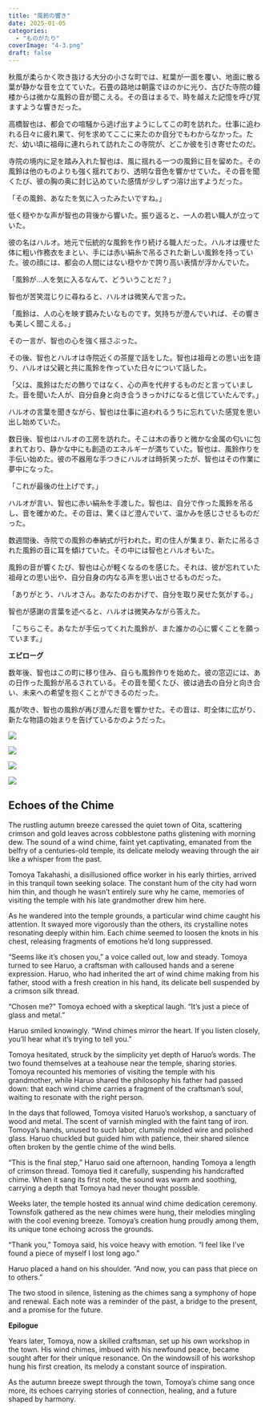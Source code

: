 ```yaml
---
title: "風鈴の響き"
date: 2025-01-05
categories: 
  - "ものがたり"
coverImage: "4-3.png"
draft: false
---
```


秋風が柔らかく吹き抜ける大分の小さな町では、紅葉が一面を覆い、地面に散る葉が静かな音を立てていた。石畳の路地は朝露でほのかに光り、古びた寺院の鐘楼からは微かな風鈴の音が聞こえる。その音はまるで、時を越えた記憶を呼び覚ますような響きだった。

高橋智也は、都会での喧騒から逃げ出すようにしてこの町を訪れた。仕事に追われる日々に疲れ果て、何を求めてここに来たのか自分でもわからなかった。ただ、幼い頃に祖母に連れられて訪れたこの寺院が、どこか彼を引き寄せたのだ。

寺院の境内に足を踏み入れた智也は、風に揺れる一つの風鈴に目を留めた。その風鈴は他のものよりも強く揺れており、透明な音色を響かせていた。その音を聞くたび、彼の胸の奥に封じ込めていた感情が少しずつ溶け出すようだった。

「その風鈴、あなたを気に入ったみたいですね。」

低く穏やかな声が智也の背後から響いた。振り返ると、一人の若い職人が立っていた。

彼の名はハルオ。地元で伝統的な風鈴を作り続ける職人だった。ハルオは痩せた体に粗い作務衣をまとい、手には赤い絹糸で吊るされた新しい風鈴を持っていた。彼の顔には、都会の人間にはない穏やかで誇り高い表情が浮かんでいた。

「風鈴が…人を気に入るなんて、どういうことだ？」

智也が苦笑混じりに尋ねると、ハルオは微笑んで言った。

「風鈴は、人の心を映す鏡みたいなものです。気持ちが澄んでいれば、その響きも美しく聞こえる。」

その一言が、智也の心を強く揺さぶった。

その後、智也とハルオは寺院近くの茶屋で話をした。智也は祖母との思い出を語り、ハルオは父親と共に風鈴を作っていた日々について話した。

「父は、風鈴はただの飾りではなく、心の声を代弁するものだと言っていました。音を聞いた人が、自分自身と向き合うきっかけになると信じていたんです。」

ハルオの言葉を聞きながら、智也は仕事に追われるうちに忘れていた感覚を思い出し始めていた。

数日後、智也はハルオの工房を訪れた。そこは木の香りと微かな金属の匂いに包まれており、静かな中にも創造のエネルギーが満ちていた。智也は、風鈴作りを手伝い始めた。彼の不器用な手つきにハルオは時折笑ったが、智也はその作業に夢中になった。

「これが最後の仕上げです。」

ハルオが言い、智也に赤い絹糸を手渡した。智也は、自分で作った風鈴を吊るし、音を確かめた。その音は、驚くほど澄んでいて、温かみを感じさせるものだった。

数週間後、寺院での風鈴の奉納式が行われた。町の住人が集まり、新たに吊るされた風鈴の音に耳を傾けていた。その中には智也とハルオもいた。

風鈴の音が響くたび、智也は心が軽くなるのを感じた。それは、彼が忘れていた祖母との思い出や、自分自身の内なる声を思い出させるものだった。

「ありがとう、ハルオさん。あなたのおかげで、自分を取り戻せた気がする。」

智也が感謝の言葉を述べると、ハルオは微笑みながら答えた。

「こちらこそ。あなたが手伝ってくれた風鈴が、また誰かの心に響くことを願っています。」

**エピローグ**

数年後、智也はこの町に移り住み、自らも風鈴作りを始めた。彼の窓辺には、あの日作った風鈴が吊るされている。その音を聞くたび、彼は過去の自分と向き合い、未来への希望を抱くことができるのだった。

風が吹き、智也の風鈴が再び澄んだ音を響かせた。その音は、町全体に広がり、新たな物語の始まりを告げているかのようだった。

![](images/1-3-1024x585.png)

![](images/2-3-1024x585.png)

![](images/3-4-1024x585.png)

![](images/4-4-1024x585.png)

## **Echoes of the Chime**

The rustling autumn breeze caressed the quiet town of Oita, scattering crimson and gold leaves across cobblestone paths glistening with morning dew. The sound of a wind chime, faint yet captivating, emanated from the belfry of a centuries-old temple, its delicate melody weaving through the air like a whisper from the past.

Tomoya Takahashi, a disillusioned office worker in his early thirties, arrived in this tranquil town seeking solace. The constant hum of the city had worn him thin, and though he wasn’t entirely sure why he came, memories of visiting the temple with his late grandmother drew him here.

As he wandered into the temple grounds, a particular wind chime caught his attention. It swayed more vigorously than the others, its crystalline notes resonating deeply within him. Each chime seemed to loosen the knots in his chest, releasing fragments of emotions he’d long suppressed.

“Seems like it’s chosen you,” a voice called out, low and steady. Tomoya turned to see Haruo, a craftsman with calloused hands and a serene expression. Haruo, who had inherited the art of wind chime making from his father, stood with a fresh creation in his hand, its delicate bell suspended by a crimson silk thread.

“Chosen me?” Tomoya echoed with a skeptical laugh. “It’s just a piece of glass and metal.”

Haruo smiled knowingly. “Wind chimes mirror the heart. If you listen closely, you’ll hear what it’s trying to tell you.”

Tomoya hesitated, struck by the simplicity yet depth of Haruo’s words. The two found themselves at a teahouse near the temple, sharing stories. Tomoya recounted his memories of visiting the temple with his grandmother, while Haruo shared the philosophy his father had passed down: that each wind chime carries a fragment of the craftsman’s soul, waiting to resonate with the right person.

In the days that followed, Tomoya visited Haruo’s workshop, a sanctuary of wood and metal. The scent of varnish mingled with the faint tang of iron. Tomoya’s hands, unused to such labor, clumsily molded wire and polished glass. Haruo chuckled but guided him with patience, their shared silence often broken by the gentle chime of the wind bells.

“This is the final step,” Haruo said one afternoon, handing Tomoya a length of crimson thread. Tomoya tied it carefully, suspending his handcrafted chime. When it sang its first note, the sound was warm and soothing, carrying a depth that Tomoya had never thought possible.

Weeks later, the temple hosted its annual wind chime dedication ceremony. Townsfolk gathered as the new chimes were hung, their melodies mingling with the cool evening breeze. Tomoya’s creation hung proudly among them, its unique tone echoing across the grounds.

“Thank you,” Tomoya said, his voice heavy with emotion. “I feel like I’ve found a piece of myself I lost long ago.”

Haruo placed a hand on his shoulder. “And now, you can pass that piece on to others.”

The two stood in silence, listening as the chimes sang a symphony of hope and renewal. Each note was a reminder of the past, a bridge to the present, and a promise for the future.

**Epilogue**

Years later, Tomoya, now a skilled craftsman, set up his own workshop in the town. His wind chimes, imbued with his newfound peace, became sought after for their unique resonance. On the windowsill of his workshop hung his first creation, its melody a constant source of inspiration.

As the autumn breeze swept through the town, Tomoya’s chime sang once more, its echoes carrying stories of connection, healing, and a future shaped by harmony.
